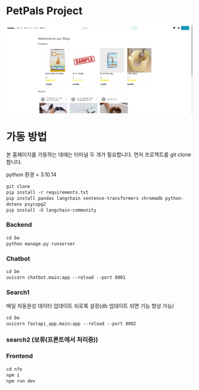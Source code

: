 # PetPals Project

![img](be/static/images/main_homepage.png)

# 가동 방법

본 홈페이지를 가동하는 데에는 터미널 두 개가 필요합니다.
먼저 프로젝트를 git clone 합니다.

python 환경 = 3.10.14

```
git clone
pip install -r requirements.txt
pip install pandas langchain sentence-transformers chromadb python-dotenv psycopg2
pip install -U langchain-community
```
### Backend

```
cd be
python manage.py runserver
```
### Chatbot
```
cd be
uvicorn chatbot.main:app --reload --port 8001
```
### Search1
매일 자동완성 데이터 업데이트 되로록 설정(db 업데이트 되면 기능 향상 가능)
```
cd be
uvicorn fastapi_app.main:app --reload --port 8002
```
### search2 (보류(프론트에서 처리중))


### Frontend

```
cd nfe
npm i
npm run dev
